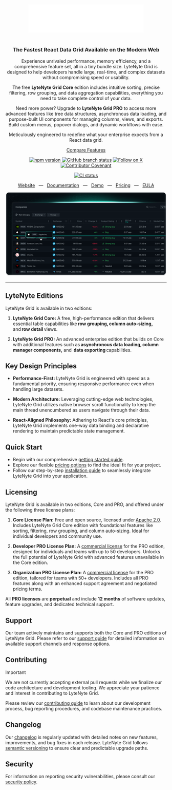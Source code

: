 <div align="center">
  <br><br>
  <picture>
    <source media="(prefers-color-scheme: dark)" srcset="./resources/lytenyte-dark.svg"/>
    <source media="(prefers-color-scheme: light)" srcset="./resources/lytenyte-light.svg"/>
    <img width="360" alt="Logo of LyteNyte Grid" src="./resources/lytenyte-dark.svg"/>
  </picture>
  <br><br>

  <h3>
  The Fastest React Data Grid Available on the Modern Web
  </h3>

</div>
<div align="center">

Experience unrivaled performance, memory efficiency, and a
comprehensive feature set, all in a tiny bundle size.
LyteNyte Grid is designed to help developers handle large, real-time,
and complex datasets without compromising speed or usability.

The free **LyteNyte Grid Core** edition includes intuitive sorting, precise filtering, row grouping,
and data aggregation capabilities, everything you need to take complete control of your data.

Need more power? Upgrade to **LyteNyte Grid PRO** to access more advanced features like tree data structures,
asynchronous data loading, and purpose-built UI components for managing columns, views, and exports.
Build custom menus, popover dialogs, and dynamic workflows with ease.

Meticulously engineered to redefine what your enterprise expects from a React data grid.

[Compare Features](https://1771technologies.com/pricing)

</div>

<div align="center">

[![npm version](https://img.shields.io/npm/v/@1771technologies/lytenyte-pro)](https://www.npmjs.com/package/@1771technologies/lytenyte-pro)
[![GitHub branch status](https://img.shields.io/github/checks-status/1771-Technologies/lytenyte/HEAD)](https://github.com/1771-Technologies/lytenyte/HEAD/)
[![Follow on X](https://img.shields.io/twitter/follow/1771tech.svg?label=follow+1771tech)](https://x.com/1771tech)
[![Contributor Covenant](https://img.shields.io/badge/Contributor%20Covenant-2.1-4baaaa.svg)](code_of_conduct.md)

<!-- [![OpenSSF Best Practices](https://www.bestpractices.dev/projects/TODO/badge)](https://www.bestpractices.dev/projects/TODO) -->

[![CI status](https://github.com/1771-Technologies/lytenyte/actions/workflows/release.yml/badge.svg?branch=main)](https://github.com/1771-Technologies/lytenyte/actions/workflows/release.yml?query=branch%3Amain)

</div>

<div align="center">

<a href="https://1771technologies.com">Website</a> &nbsp;&nbsp;—&nbsp;&nbsp; <a href="https://1771technologies.com/docs/intro-getting-started">Documentation</a> &nbsp;&nbsp;—&nbsp;&nbsp; <a href="https://1771technologies.com/demo">Demo</a> &nbsp;&nbsp;—&nbsp;&nbsp; <a href="https://1771technologies.com/pricing">Pricing</a> &nbsp;&nbsp;—&nbsp;&nbsp; <a href="https://1771technologies.com/eula">EULA</a>

</div>

![LyteNyte Logo](./resources/image.png)

---

## LyteNyte Editions

LyteNyte Grid is available in two editions:

1. **LyteNyte Grid Core:** A free, high-performance edition that delivers essential
   table capabilities like **row grouping, column auto-sizing,** and **row detail** views.

2. **LyteNyte Grid PRO:** An advanced enterprise edition that builds on Core with additional
   features such as **asynchronous data loading, column manager components,** and 
   **data exporting** capabilities.

## Key Design Principles

- **Performance-First:** LyteNyte Grid is engineered with speed as a fundamental
  priority, ensuring responsive performance even when handling large datasets.

- **Modern Architecture:** Leveraging cutting-edge web technologies, LyteNyte
  Grid utilizes native browser scroll functionality to keep the main
  thread unencumbered as users navigate through their data.

- **React-Aligned Philosophy:** Adhering to React's core principles, LyteNyte Grid
  implements one-way data binding and declarative rendering to
  maintain predictable state management.

## Quick Start

- Begin with our comprehensive [getting started guide](https://www.1771technologies.com/docs/intro-getting-started).
- Explore our flexible [pricing options](https://www.1771technologies.com/pricing) to find the ideal fit for your project.
- Follow our step-by-step [installation guide](https://www.1771technologies.com/docs/intro-installation) to seamlessly integrate LyteNyte Grid into your application.

## Licensing

LyteNyte Grid is available in two editions, Core and PRO, and offered under the following three license plans:

1. **Core License Plan:** Free and open source, licensed under [Apache 2.0](https://www.apache.org/licenses/LICENSE-2.0).
   Includes LyteNyte Grid Core edition with foundational features like sorting, filtering, row grouping,
   and column auto-sizing. Ideal for individual developers and community use.

2. **Developer PRO License Plan:** A [commercial license](https://www.1771technologies.com/eula) for the PRO
   edition, designed for individuals and teams with up to 50 developers. Unlocks the full potential of LyteNyte Grid
   with advanced features unavailable in the Core edition.
3. **Organization PRO License Plan:** A [commercial license](https://www.1771technologies.com/eula) for the PRO edition, tailored for teams
   with 50+ developers. Includes all PRO features along with an enhanced support agreement and negotiated pricing terms.

All **PRO licenses** are **perpetual** and include **12 months** of software updates, feature upgrades, and dedicated technical support.

## Support

Our team actively maintains and supports both the Core and PRO editions of LyteNyte Grid.
Please refer to our [support guide](https://www.1771technologies.com/support) for detailed
information on available support channels and response options.

## Contributing

> [!IMPORTANT]
> We are not currently accepting external pull requests while we finalize our code
> architecture and development tooling. We appreciate your patience
> and interest in contributing to LyteNyte Grid.

Please review our [contributing guide](./CONTRIBUTING.md) to learn about our development
process, bug reporting procedures, and codebase maintenance practices.

## Changelog

Our [changelog](https://www.1771technologies.com/docs/changelog/changelog) is regularly updated
with detailed notes on new features, improvements, and bug fixes in each release.
LyteNyte Grid follows [semantic versioning](https://semver.org/) to ensure clear and predictable upgrade paths.

## Security

For information on reporting security vulnerabilities,
please consult our [security policy](./SECURITY.md).
